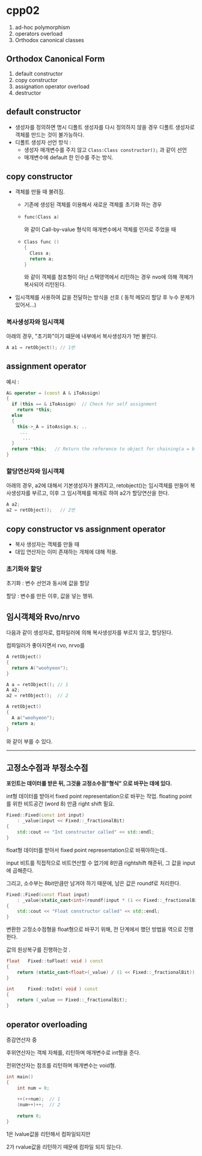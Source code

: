 # cpp02

1. ad-hoc polymorphism
2. operators overload
3. Orthodox canonical classes



## Orthodox Canonical Form

1. default constructor
2. copy constructor
3. assignation operator overload
4. destructor





## default constructor

* 생성자를 정의하면 명시 디폴트 생성자를 다시 정의하지 않을 경우 디폴트 생성자로 객체를 만드는 것이 불가능하다.
* 디폴트 생성자 선언 방식 : 
  * 생성자 매개변수를 주지 않고 `Class:Class constructor();` 과 같이 선언
  * 매개변수에 default 한 인수를 주는 방식.



## copy constructor

* 객체를 만들 때 불려짐.

  * 기존에 생성된 객체를 이용해서 새로운 객체를 초기화 하는 경우

  * ```c++
    func(Class a)
    ```

    와 같이 Call-by-value 형식의 매개변수에서 객체를 인자로 주었을 때

  * ```c++
    Class func () 
    {
      Class a;
      return a;
    }
    ```

    와 같이 객체를 참조형이 아닌 스택영역에서 리턴하는 경우 nvo에 의해 객체가 복사되어 리턴된다.



* 임시객체를 사용하여 값을 전달하는 방식을 선호 ( 동적 메모리 할당 후 누수 문제가 있어서...)



### 복사생성자와 임시객체

아래의 경우, "초기화"이기 떄문에 내부에서 복사생성자가 1번 불린다.

```c++
A a1 = retObject(); // 1번
```



## assignment operator

예시 : 

```c++
A& operator = (const A & iToAssign)
{
  if (this == & iToAssign)  // Check for self assignment
    return *this;
  else
  {
    this->_A = itoAssign.s; ..
     ...
      ...
  }
  return *this;   // Return the reference to object for chaining(a = b = c)
}
```





### 할당연산자와 임시객체

아래의 경우, a2에 대해서 기본생성자가 불려지고, retobject()는 임시객체를 만들어 복사생성자를 부르고, 이후 그 임시객체를 매개로 하여 a2가 할당연산을 한다.

```c++
A a2;
a2 = retObject();   // 2번
```



## copy constructor vs assignment operator

* 복사 생성자는 객체를 만들 때
* 대입 연산자는 이미 존재하는 개체에 대해 적용.



### 초기화와 할당

초기화 : 변수 선언과 동시에 값을 할당

할당 : 변수를 만든 이후, 값을 넣는 행위.





## 임시객체와 Rvo/nrvo



다음과 같이 생성자로, 컴파일러에 의해 복사생성자를 부르지 않고, 할당된다.

컴파일러가 좋아지면서 rvo, nrvo를 

```c++
A retObject()
{
  return A("woohyeon");
}

A a = retObject(); // 1
A a2;
a2 = retObject();  // 2
```

```c++
A retObject()
{
  A a("woohyeon");
  return a;
}
```

와 같이 부를 수 있다.







----

## 고정소수점과 부정소수점



**포인트는 데이터를 받은 뒤, 그것을 고정소수점"형식" 으로 바꾸는 데에 있다.**





int형 데이터를 받아서 fixed point representation으로 바꾸는 작업. floating point를 위한 비트공간 (word 8) 만큼 right shift 필요.

```c++
Fixed::Fixed(const int input)
	: _value(input << Fixed::_fractionalBit)
{
	std::cout << "Int constructor called" << std::endl;
}

```



float형 데이터를 받아서 fixed point representation으로 바꿔야하는데..

input 비트를 직접적으로 비트연산할 수 없기에 8만큼 rightshift 해준뒤, 그 값을 input에 곱해준다.

그리고, 소수부는 8bit만큼만 남겨야 하기 때문에, 남은 값은 roundf로 처리한다.

```c++
Fixed::Fixed(const float input)
	: _value(static_cast<int>(roundf(input * (1 << Fixed::_fractionalBit))))
{
	std::cout << "Float constructor called" << std::endl;
}

```



변환한 고정소수점형을 float형으로 바꾸기 위해,  전 단계에서  했던 방법을 역으로 진행한다.

값의 원상복구를 진행하는것 .

```c++
float	Fixed::toFloat( void ) const
{
	return (static_cast<float>(_value) / (1 << Fixed::_fractionalBit));
}

int		Fixed::toInt( void ) const
{
	return (_value >> Fixed::_fractionalBit);
}
```





## operator overloading

증감연산자 중

후위연산자는 객체 자체를, 리턴하며 매개변수로 int형을 준다.

전위연산자는 참조를 리턴하며 매개변수는 void형.

```c++
int main()
{
    int num = 0;
 
    ++(++num);	// 1
    (num++)++;	// 2
 
    return 0;
}
```

1은 lvalue값을 리턴해서 컴파일되지만

2가 rvalue값을 리턴하기 때문에 컴파일 되지 않는다.

